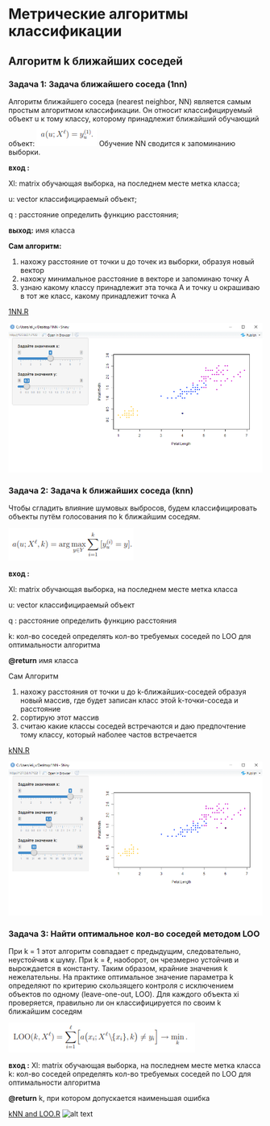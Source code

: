 # Метрические алгоритмы классификации
##  Алгоритм k ближайших соседей                                  
### Задача 1: Задача ближайшего соседа (1nn)
Алгоритм ближайшего соседа (nearest neighbor, NN) является самым простым
алгоритмом классификации. Он относит классифицируемый объект u к тому
классу, которому принадлежит ближайший обучающий объект:
![alt text](https://github.com/elivam/ML0/blob/master/pictures/1nnFormula.PNG)
Обучение NN сводится к запоминанию выборки.

 **вход :** 
 
 Xl: matrix 
     обучающая выборка, на последнем месте метка класса;
	 
 u:  vector
     классифицираемый объект;
	 
 q : расстояние
     определить функцию расстояния;
 
 **выход:** имя класса
 
 **Сам алгоритм:**
 1. нахожу расстояние от точки u до точек из выборки, образуя новый вектор
 2. нахожу минимальное расстояние в векторе и запоминаю точку А
 3. узнаю какому классу принадлежит эта точка А и точку u окрашиваю в тот  же класс, какому принадлежит точка А
 
 [1NN.R](https://github.com/elivam/ML0/blob/master/1NN/1NN.R)
 
 ![alt text](https://github.com/elivam/ML0/blob/master/pictures/1nn.PNG)
 ### Задача 2: Задача k ближайших соседа (knn)
 Чтобы сгладить
влияние шумовых выбросов, будем классифицировать объекты путём голосования
по k ближайшим соседям.


![alt text](https://github.com/elivam/ML0/blob/master/pictures/knnFormula.PNG)
 
 **вход :** 
 
 Xl: matrix 
     обучающая выборка, на последнем месте метка класса
	 
 u:  vector
     классифицираемый объект
	 
 q : расстояниe
     определить функцию расстояния
	 
 k:  кол-во соседей
     определять кол-во требуемых соседей по LOO для оптимальности алгоритма 
	 
 **@return** имя класса
 
 Сам Алгоритм
 1. нахожу расстояния от точки u до k-ближайших-соседей образуя новый массив, 
   где будет записан класс этой k-точки-соседа и расстояние 
 2. сортирую этот массив 
 3. считаю какие классы соседей встречаются и даю предпочтение тому классу, который наболее частов встречается
  
 [kNN.R](https://github.com/elivam/ML0/blob/master/task1/knnShiny.R)
 
 ![alt text](https://github.com/elivam/ML0/blob/master/pictures/knn.PNG)
 
  ### Задача 3: Найти оптимальное кол-во соседей методом LOO
  При k = 1 этот алгоритм совпадает с предыдущим, следовательно, неустойчив
к шуму. При k = ℓ, наоборот, он чрезмерно устойчив и вырождается в константу.
Таким образом, крайние значения k нежелательны. На практике оптимальное значение параметра k определяют по критерию скользящего контроля с исключением
объектов по одному (leave-one-out, LOO). Для каждого объекта xi  проверяется,
правильно ли он классифицируется по своим k ближайшим соседям
  
  ![alt text](https://github.com/elivam/ML0/blob/master/pictures/LOOFormula.PNG) 
  
 **вход :** 
 Xl: matrix 
     обучающая выборка, на последнем месте метка класса
 k:  кол-во соседей
     определять кол-во требуемых соседей по LOO для оптимальности алгоритма 
	 
 **@return** k, при котором допускается наименьшая ошибка   
 
 [kNN and LOO.R](https://github.com/elivam/ML0/blob/master/task1/kNNLOO.R)
 ![alt text](https://github.com/elivam/ML0/blob/master/pictures/LOOFormulaknnLoo.PNG) 